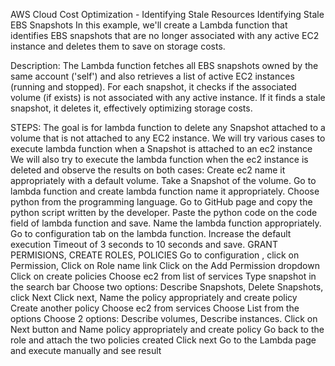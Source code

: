 AWS Cloud Cost Optimization - Identifying Stale Resources
Identifying Stale EBS Snapshots
In this example, we'll create a Lambda function that identifies EBS snapshots that are no longer associated with any active EC2 instance and deletes them to save on storage costs.

Description:
The Lambda function fetches all EBS snapshots owned by the same account ('self') and also retrieves a list of active EC2 instances (running and stopped). For each snapshot, it checks if the associated volume (if exists) is not associated with any active instance. If it finds a stale snapshot, it deletes it, effectively optimizing storage costs.

STEPS:
The goal is for lambda function to delete any Snapshot attached to a volume that is not attached to any EC2 instance.
We will try various cases to execute lambda function when a Snapshot is attached to an ec2 instance
We will also try to execute the lambda function when the ec2 instance is deleted and observe the results on both cases:
Create ec2 name it appropriately with a default volume.
Take a Snapshot of the volume.
Go to lambda function and create lambda function name it appropriately.
Choose python from the programming language.
Go to GitHub page and copy the python script written by the developer.
Paste the python code on the code field of lambda function and save.
Name the lambda function appropriately.
Go to configuration tab on the lambda function.
Increase the default execution Timeout of 3 seconds to 10 seconds and save.
GRANT PERMISIONS, CREATE ROLES, POLICIES
Go to configuration , click on Permission, Click on Role name link
Click on the Add Permission dropdown
Click on create policies
Choose ec2 from list of services
Type snapshot in the search bar
Choose two options: Describe Snapshots, Delete Snapshots, click Next
Click next, Name the policy appropriately and create policy
Create another policy
Choose ec2 from services
Choose List from the options
Choose 2 options: Describe volumes, Describe instances.
Click on Next button and Name policy appropriately and create policy
Go back to the role and attach the two policies created Click next
Go to the Lambda page and execute manually and see result
